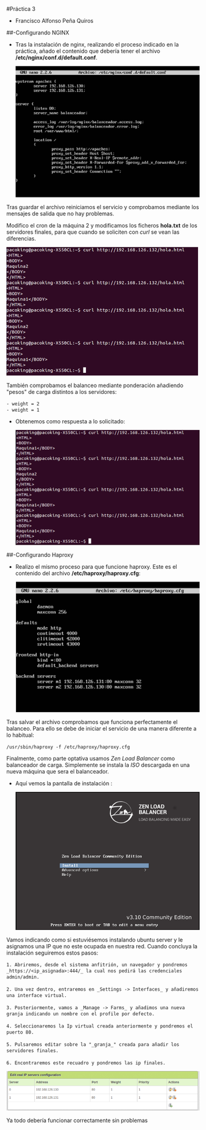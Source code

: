 #Práctica 3
- Francisco Alfonso Peña Quiros

##-Configurando NGINX

* Tras la instalación de nginx, realizando el proceso indicado en la práctica, añado el contenido que debería tener el archivo **/etc/nginx/conf.d/default.conf**.

	![Configurando nginx](nginx_conf.png "Configurando nginx")

Tras guardar el archivo reiniciamos el servicio y comprobamos mediante los mensajes de salida que no hay problemas.

Modifico el cron de la máquina 2 y modificamos los ficheros **hola.txt** de los servidores finales, para que cuando se soliciten con _curl_ se vean las diferencias.

![Solicitando hola.txt](curl_nginx.png "Solicitando hola.txt")

También comprobamos el balanceo mediante ponderación añadiendo "pesos" de carga distintos a los servidores:

	- weight = 2
	- weight = 1

* Obtenemos como respuesta a lo solicitado:

	![Configurando nginx con ponderación](nginx_pon.png "Configurando nginx con ponderación")

##-Configurando Haproxy

* Realizo el mismo proceso para que funcione haproxy. Este es el contenido del archivo **/etc/haproxy/haproxy.cfg**:

	![Configurando haproxy](haproxy_conf.png "Configurando haproxy")

Tras salvar el archivo comprobamos que funciona perfectamente el balanceo. Para ello se debe de iniciar el servicio de una manera diferente a lo habitual:

	/usr/sbin/haproxy -f /etc/haproxy/haproxy.cfg


Finalmente, como parte optativa usamos _Zen Load Balancer_ como balanceador de carga. Simplemente se instala la _ISO_ descargada en una nueva máquina que sera el balanceador.

* Aquí vemos la pantalla de instalación : 

	![Instalando Zen](zen_install.png "Instalando Zen")

Vamos indicando como si estuviésemos instalando ubuntu server y le asignamos una IP que no este ocupada en nuestra red. Cuando concluya la instalación seguiremos estos pasos:

	1. Abriremos, desde el sistema anfitrión, un navegador y pondremos _https://<ip_asignada>:444/_ la cual nos pedirá las credenciales admin/admin.

	2. Una vez dentro, entraremos en _Settings -> Interfaces_ y añadiremos una interface virtual.

	3. Posteriormente, vamos a _Manage -> Farms_ y añadimos una nueva granja indicando un nombre con el profile por defecto. 

	4. Seleccionaremos la Ip virtual creada anteriormente y pondremos el puerto 80.

	5. Pulsaremos editar sobre la "_granja_" creada para añadir los servidores finales.

	6. Encontraremos este recuadro y pondremos las ip finales.

![Añadiendo servers](add_servers.png "Añadiendo servers")

Ya todo debería funcionar correctamente sin problemas 